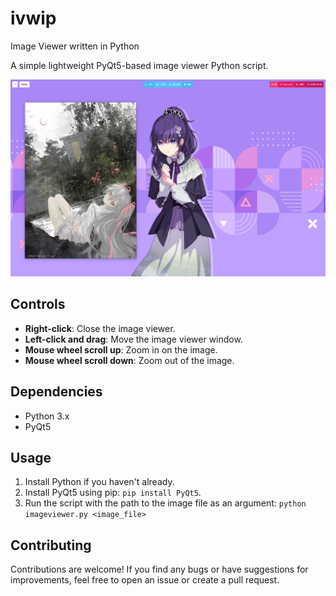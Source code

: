 # ivwip
Image Viewer written in Python

A simple lightweight PyQt5-based image viewer Python script.

![Showcase Image](showcase/showcase.png)

## Controls

- **Right-click**: Close the image viewer.
- **Left-click and drag**: Move the image viewer window.
- **Mouse wheel scroll up**: Zoom in on the image.
- **Mouse wheel scroll down**: Zoom out of the image.

## Dependencies

- Python 3.x
- PyQt5

## Usage

1. Install Python if you haven't already.
2. Install PyQt5 using pip: `pip install PyQt5`.
3. Run the script with the path to the image file as an argument: `python imageviewer.py <image_file>`

## Contributing

Contributions are welcome! If you find any bugs or have suggestions for improvements, feel free to open an issue or create a pull request.
